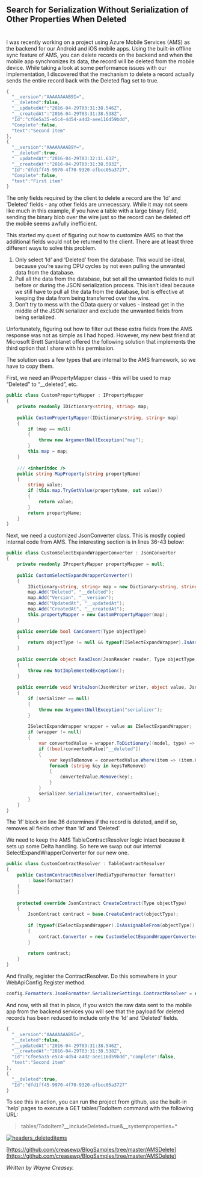 ## Search for Serialization Without Serialization of Other Properties When Deleted 
#
I was recently working on a project using Azure Mobile Services (AMS) as the backend for our Android and iOS mobile apps. Using the built-in offline sync feature of AMS, you can delete records on the backend and when the mobile app synchronizes its data, the record will be deleted from the mobile device. While taking a look at some performance issues with our implementation, I discovered that the mechanism to delete a record actually sends the entire record back with the Deleted flag set to true.

```csharp
{
  "__version":"AAAAAAAAB9I=",    
  "__deleted":false,
  "__updatedAt":"2016-04-29T03:31:38.546Z",
  "__createdAt":"2016-04-29T03:31:38.538Z",
  "Id":"cf6e5a35-e5c4-4d54-a4d2-aee116d59bdd",
  "Complete":false,
  "text":"Second item"
},
{
  "__version":"AAAAAAAAB9Y=",
  "__deleted":true,
  "__updatedAt":"2016-04-29T03:32:11.63Z",
  "__createdAt":"2016-04-29T03:31:38.593Z",
  "Id":"dfd1ff45-9970-4f70-9320-efbcc05a3727",
  "Complete":false,
  "text":"First item"
}
```

The only fields required by the client to delete a record are the ‘Id’ and ‘Deleted’ fields - any other fields are unnecessary. While it may not seem like much in this example, if you have a table with a large binary field, sending the binary blob over the wire just so the record can be deleted off the mobile seems awfully inefficient.

This started my quest of figuring out how to customize AMS so that the additional fields would not be returned to the client. There are at least three different ways to solve this problem.

1. Only select ‘Id’ and ‘Deleted’ from the database. This would be ideal, because you’re saving CPU cycles by not even pulling the unwanted data from the database.
2. Pull all the data from the database, but set all the unwanted fields to null before or during the JSON serialization process. This isn’t ideal because we still have to pull all the data from the database, but is effective at keeping the data from being transferred over the wire.
3. Don’t try to mess with the OData query or values - instead get in the middle of the JSON serializer and exclude the unwanted fields from being serialized.

Unfortunately, figuring out how to filter out these extra fields from the AMS response was not as simple as I had hoped. However, my new best friend at Microsoft Brett Samblanet offered the following solution that implements the third option that I share with his permission.

The solution uses a few types that are internal to the AMS framework, so we have to copy them.

First, we need an IPropertyMapper class - this will be used to map “Deleted” to “__deleted”, etc.

```csharp
public class CustomPropertyMapper : IPropertyMapper
{
    private readonly IDictionary<string, string> map;
         
    public CustomPropertyMapper(IDictionary<string, string> map)
    {
        if (map == null)
        {
            throw new ArgumentNullException("map");
        }
        this.map = map;
    }
 
    /// <inheritdoc />
    public string MapProperty(string propertyName)
    {
        string value;
        if (this.map.TryGetValue(propertyName, out value))
        {
            return value;
        }
        return propertyName;
    }
}
```

Next, we need a customized JsonConverter class. This is mostly copied internal code from AMS. The interesting section is in lines 36-43 below:

```csharp
public class CustomSelectExpandWrapperConverter : JsonConverter
{
    private readonly IPropertyMapper propertyMapper = null;
 
    public CustomSelectExpandWrapperConverter()
    {
        IDictionary<string, string> map = new Dictionary<string, string>();
        map.Add("Deleted", "__deleted");
        map.Add("Version", "__version");
        map.Add("UpdatedAt", "__updatedAt");
        map.Add("CreatedAt", "__createdAt");
        this.propertyMapper = new CustomPropertyMapper(map);
    }
 
    public override bool CanConvert(Type objectType)
    {
        return objectType != null && typeof(ISelectExpandWrapper).IsAssignableFrom(objectType);
    }
 
    public override object ReadJson(JsonReader reader, Type objectType, object existingValue, JsonSerializer serializer)
    {
        throw new NotImplementedException();
    }
 
    public override void WriteJson(JsonWriter writer, object value, JsonSerializer serializer)
    {
        if (serializer == null)
        {
            throw new ArgumentNullException("serializer");
        }
 
        ISelectExpandWrapper wrapper = value as ISelectExpandWrapper;
        if (wrapper != null)
        {
            var convertedValue = wrapper.ToDictionary((model, type) => this.propertyMapper);
            if ((bool)convertedValue["__deleted"])
            {
                var keysToRemove = convertedValue.Where(item => (item.Key != "__deleted") && (item.Key != "Id")).Select(item => item.Key).ToList();
                foreach (string key in keysToRemove)
                {
                    convertedValue.Remove(key);
                }
            }
            serializer.Serialize(writer, convertedValue);
        }
    }
}
```

The 'if' block on line 36 determines if the record is deleted, and if so, removes all fields other than ‘Id’ and ‘Deleted’.

We need to keep the AMS TableContractResolver logic intact because it sets up some Delta<T> handling. So here we swap out our internal SelectExpandWrapperConverter for our new one.

```csharp
public class CustomContractResolver : TableContractResolver
{
    public CustomContractResolver(MediaTypeFormatter formatter)
        : base(formatter)
    {
    }
 
    protected override JsonContract CreateContract(Type objectType)
    {
        JsonContract contract = base.CreateContract(objectType);
 
        if (typeof(ISelectExpandWrapper).IsAssignableFrom(objectType))
        {
            contract.Converter = new CustomSelectExpandWrapperConverter();
        }
 
        return contract;
    }
}
```

And finally, register the ContractResolver. Do this somewhere in your WebApiConfig.Register method.

```csharp
config.Formatters.JsonFormatter.SerializerSettings.ContractResolver = new CustomContractResolver(config.Formatters.JsonFormatter);
```

And now, with all that in place, if you watch the raw data sent to the mobile app from the backend services you will see that the payload for deleted records has been reduced to include only the ‘Id’ and ‘Deleted’ fields.

```csharp
{
  "__version":"AAAAAAAAB9I=",
  "__deleted":false,
  "__updatedAt":"2016-04-29T03:31:38.546Z",
  "__createdAt":"2016-04-29T03:31:38.538Z",
  "Id":"cf6e5a35-e5c4-4d54-a4d2-aee116d59bdd","complete":false,
  "text":"Second item"
},
{
  "__deleted":true,
  "Id":"dfd1ff45-9970-4f70-9320-efbcc05a3727"
}
```

To see this in action, you can run the project from github, use the built-in ‘help’ pages to execute a GET tables/TodoItem command with the following URL:

> tables/TodoItem?__includeDeleted=true&__systemproperties=\*

[![headers_deleteditems](https://intellitect.com/wp-content/uploads/2016/05/headers_deleteditems.png)](https://intellitect.com/wp-content/uploads/2016/05/headers_deleteditems.png "JSON serializer that doesn’t serialize other properties if Deleted is true")

[https://github.com/creasewp/BlogSamples/tree/master/AMSDelete](https://github.com/creasewp/BlogSamples/tree/master/AMSDelete)

_Written by Wayne Creasey._
